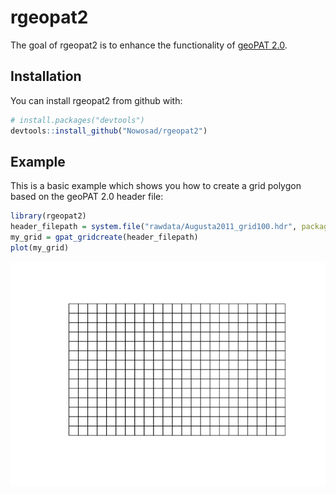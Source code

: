 
<!-- README.md is generated from README.Rmd. Please edit that file -->
rgeopat2
========

The goal of rgeopat2 is to enhance the functionality of [geoPAT 2.0](http://sil.uc.edu/cms/index.php?id=geopat2).

Installation
------------

You can install rgeopat2 from github with:

``` r
# install.packages("devtools")
devtools::install_github("Nowosad/rgeopat2")
```

Example
-------

This is a basic example which shows you how to create a grid polygon based on the geoPAT 2.0 header file:

``` r
library(rgeopat2)
header_filepath = system.file("rawdata/Augusta2011_grid100.hdr", package="rgeopat2")
my_grid = gpat_gridcreate(header_filepath)
plot(my_grid)
```

![](README-example-1.png)
